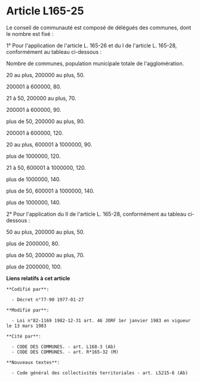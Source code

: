 # Article L165-25

Le conseil de communauté est composé de délégués des communes, dont le nombre est fixé :

1° Pour l'application de l'article L. 165-26 et du I de l'article L. 165-28, conformément au tableau ci-dessous :

Nombre de communes, population municipale totale de l'agglomération.

20 au plus, 200000 au plus, 50.

200001 à 600000, 80.

21 à 50, 200000 au plus, 70.

200001 à 600000, 90.

plus de 50, 200000 au plus, 90.

200001 à 600000, 120.

20 au plus, 600001 à 1000000, 90.

plus de 1000000, 120.

21 à 50, 600001 à 1000000, 120.

plus de 1000000, 140.

plus de 50, 600001 à 1000000, 140.

plus de 1000000, 140.

2° Pour l'application du II de l'article L. 165-28, conformément  au tableau ci-dessous :

50 au plus, 200000 au plus, 50.

plus de 2000000, 80.

plus de 50, 200000 au plus, 70.

plus de 2000000, 100.

**Liens relatifs à cet article**

	**Codifié par**:

	  - Décret n°77-90 1977-01-27

	**Modifié par**:

	  - Loi n°82-1169 1982-12-31 art. 46 JORF 1er janvier 1983 en vigueur le 13 mars 1983

	**Cité par**:

	  - CODE DES COMMUNES. - art. L168-3 (Ab)
	  - CODE DES COMMUNES. - art. R*165-32 (M)

	**Nouveaux textes**:

	  - Code général des collectivités territoriales - art. L5215-6 (Ab)
